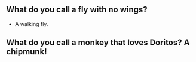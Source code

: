 ## What do you call a fly with no wings?
- A walking fly.


## What do you call a monkey that loves Doritos? A chipmunk!
